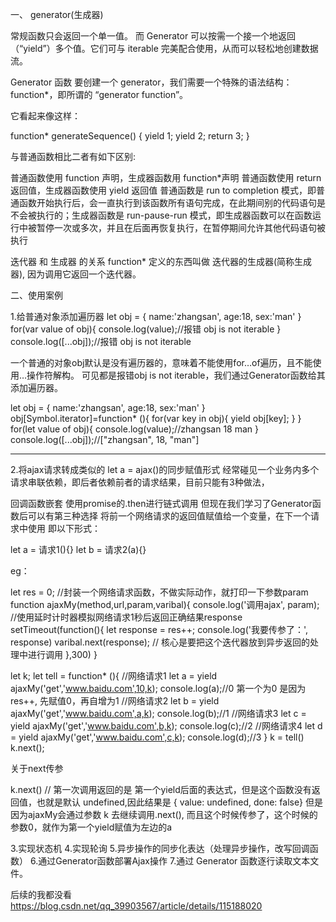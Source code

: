 
一、 generator(生成器)

常规函数只会返回一个单一值。
而 Generator 可以按需一个接一个地返回（“yield”）多个值。它们可与 iterable 完美配合使用，从而可以轻松地创建数据流。



Generator 函数
要创建一个 generator，我们需要一个特殊的语法结构：function*，即所谓的 “generator function”。

它看起来像这样：

function* generateSequence() {
  yield 1;
  yield 2;
  return 3;
}



与普通函数相比二者有如下区别:

普通函数使用 function 声明，生成器函数用 function*声明
普通函数使用 return 返回值，生成器函数使用 yield 返回值
普通函数是 run to completion 模式，即普通函数开始执行后，会一直执行到该函数所有语句完成，在此期间别的代码语句是不会被执行的；生成器函数是 run-pause-run 模式，即生成器函数可以在函数运行中被暂停一次或多次，并且在后面再恢复执行，在暂停期间允许其他代码语句被执行


迭代器 和 生成器 的关系
function* 定义的东西叫做 迭代器的生成器(简称生成器), 因为调用它返回一个迭代器。



二、使用案例

1.给普通对象添加遍历器
let obj = {
    name:'zhangsan',
    age:18,
    sex:'man'
}
for(var value of obj){
  console.log(value);//报错 obj is not iterable
}
console.log([...obj]);//报错 obj is not iterable


一个普通的对象obj默认是没有遍历器的，意味着不能使用for…of遍历，且不能使用…操作符解构。
可见都是报错obj is not iterable，我们通过Generator函数给其添加遍历器。

let obj = {
    name:'zhangsan',
    age:18,
    sex:'man'
}
obj[Symbol.iterator]=function* (){
    for(var key in obj){
        yield obj[key];
    }
}
for(let value of obj){
    console.log(value);//zhangsan 18 man
}
console.log([...obj]);//["zhangsan", 18, "man"]



-----


2.将ajax请求转成类似的 let a = ajax()的同步赋值形式
经常碰见一个业务内多个请求串联依赖，即后者依赖前者的请求结果，目前只能有3种做法，

回调函数嵌套
使用promise的.then进行链式调用
但现在我们学习了Generator函数后可以有第三种选择
将前一个网络请求的返回值赋值给一个变量，在下一个请求中使用
即以下形式：

let a = 请求1(){}
let b = 请求2(a){}


eg：

let res = 0;
//封装一个网络请求函数，不做实际动作，就打印一下参数param
function ajaxMy(method,url,param,varibal){
    console.log('调用ajax', param);
    //使用延时计时器模拟网络请求1秒后返回正确结果response
    setTimeout(function(){
        let response = res++;
        console.log('我要传参了：', response)
        varibal.next(response);         // 核心是要把这个迭代器放到异步返回的处理中进行调用
    },300)
}

let k;
let tell = function* (){
    //网络请求1
    let a = yield ajaxMy('get','www.baidu.com',10,k);
    console.log(a);//0      第一个为0 是因为 res++, 先赋值0，再自增为1
    //网络请求2
    let b = yield ajaxMy('get','www.baidu.com',a,k);
    console.log(b);//1
    //网络请求3
    let c = yield ajaxMy('get','www.baidu.com',b,k);
    console.log(c);//2
    //网络请求4
    let d = yield ajaxMy('get','www.baidu.com',c,k);
    console.log(d);//3
}
k = tell()
k.next();




关于next传参

k.next()  // 第一次调用返回的是 第一个yield后面的表达式，但是这个函数没有返回值，也就是默认 undefined,因此结果是 { value: undefined, done: false}
但是因为ajaxMy会通过参数 k 去继续调用.next(), 而且这个时候传参了，这个时候的参数0，就作为第一个yield赋值为左边的a



3.实现状态机
4.实现轮询
5.异步操作的同步化表达（处理异步操作，改写回调函数）
6.通过Generator函数部署Ajax操作
7.通过 Generator 函数逐行读取文本文件。

后续的我都没看
https://blog.csdn.net/qq_39903567/article/details/115188020



